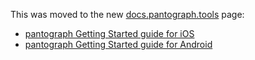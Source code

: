 This was moved to the new [docs.pantograph.tools](https://docs.pantograph.tools) page:
 
- [pantograph Getting Started guide for iOS](https://docs.pantograph.tools/getting-started/ios/setup/)
- [pantograph Getting Started guide for Android](https://docs.pantograph.tools/getting-started/android/setup/)

